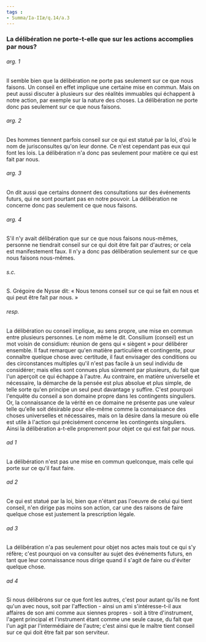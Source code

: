 ```yaml
---
tags : 
- Summa/Ia-IIæ/q.14/a.3
---
```


### La délibération ne porte-t-elle que sur les actions accomplies par nous?

###### arg. 1
Il semble bien que la délibération ne porte pas seulement sur ce que nous faisons. Un conseil en effet implique une certaine mise en commun. Mais on peut aussi discuter à plusieurs sur des réalités immuables qui échappent à notre action, par exemple sur la nature des choses. La délibération ne porte donc pas seulement sur ce que nous faisons. 

###### arg. 2
Des hommes tiennent parfois conseil sur ce qui est statué par la loi, d'où le nom de jurisconsultes qu'on leur donne. Ce n'est cependant pas eux qui font les lois. La délibération n'a donc pas seulement pour matière ce qui est fait par nous. 

###### arg. 3
On dit aussi que certains donnent des consultations sur des événements futurs, qui ne sont pourtant pas en notre pouvoir. La délibération ne concerne donc pas seulement ce que nous faisons. 

###### arg. 4
S'il n'y avait délibération que sur ce que nous faisons nous-mêmes, personne ne tiendrait conseil sur ce qui doit être fait par d'autres; or cela est manifestement faux. Il n'y a donc pas délibération seulement sur ce que nous faisons nous-mêmes. 

###### s.c.
S. Grégoire de Nysse dit: « Nous tenons conseil sur ce qui se fait en nous et qui peut être fait par nous. » 

###### resp.
La délibération ou conseil implique, au sens propre, une mise en commun entre plusieurs personnes. Le nom même le dit. Consilium (conseil) est un mot voisin de considium: réunion de gens qui « siègent » pour délibérer ensemble. Il faut remarquer qu'en matière particulière et contingente, pour connaître quelque chose avec certitude, il faut envisager des conditions ou des circonstances multiples qu'il n'est pas facile à un seul individu de considérer; mais elles sont connues plus sûrement par plusieurs, du fait que l'un aperçoit ce qui échappe à l'autre. Au contraire, en matière universelle et nécessaire, la démarche de la pensée est plus absolue et plus simple, de telle sorte qu'en principe un seul peut davantage y suffire. C'est pourquoi l'enquête du conseil a son domaine propre dans les contingents singuliers. Or, la connaissance de la vérité en ce domaine ne présente pas une valeur telle qu'elle soit désirable pour elle-même comme la connaissance des choses universelles et nécessaires, mais on la désire dans la mesure où elle est utile à l'action qui précisément concerne les contingents singuliers. Ainsi la délibération a-t-elle proprement pour objet ce qui est fait par nous. 

###### ad 1
La délibération n'est pas une mise en commun quelconque, mais celle qui porte sur ce qu'il faut faire. 

###### ad 2
Ce qui est statué par la loi, bien que n'étant pas l'oeuvre de celui qui tient conseil, n'en dirige pas moins son action, car une des raisons de faire quelque chose est justement la prescription légale. 

###### ad 3
La délibération n'a pas seulement pour objet nos actes mais tout ce qui s'y réfère; c'est pourquoi on va consulter au sujet des événements futurs, en tant que leur connaissance nous dirige quand il s'agit de faire ou d'éviter quelque chose. 

###### ad 4
Si nous délibérons sur ce que font les autres, c'est pour autant qu'ils ne font qu'un avec nous, soit par l'affection - ainsi un ami s'intéresse-t-il aux affaires de son ami comme aux siennes propres - soit à titre d'instrument, l'agent principal et l'instrument étant comme une seule cause, du fait que l'un agit par l'intermédiaire de l'autre; c'est ainsi que le maître tient conseil sur ce qui doit être fait par son serviteur. 

